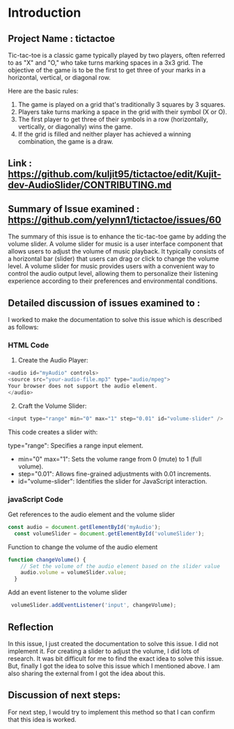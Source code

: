 # Introduction 
## Project Name : tictactoe
Tic-tac-toe is a classic game typically played by two players, often referred to as "X" and "O," who take turns marking spaces in a 3x3 grid. The objective of the game is to be the first to get three of your marks in a horizontal, vertical, or diagonal row.

Here are the basic rules:

1. The game is played on a grid that's traditionally 3 squares by 3 squares. <br>
2. Players take turns marking a space in the grid with their symbol (X or O). <br>
3. The first player to get three of their symbols in a row (horizontally, vertically, or diagonally) wins the game. <br>
4. If the grid is filled and neither player has achieved a winning combination, the game is a draw. <br>
## Link : https://github.com/kuljit95/tictactoe/edit/Kujit-dev-AudioSlider/CONTRIBUTING.md
## Summary of Issue examined : https://github.com/yelynn1/tictactoe/issues/60
The summary of this issue is to enhance the tic-tac-toe game by adding the volume slider. A volume slider for music is a user interface component that allows users to adjust the volume of music playback. It typically consists of a horizontal bar (slider) that users can drag or click to change the volume level.
A volume slider for music provides users with a convenient way to control the audio output level, allowing them to personalize their listening experience according to their preferences and environmental conditions.
## Detailed discussion of issues examined to :
I worked to make the documentation to solve this issue which is described as follows: 

### HTML Code
1. Create the Audio Player:
  ```javascript
<audio id="myAudio" controls>
  <source src="your-audio-file.mp3" type="audio/mpeg">
  Your browser does not support the audio element.
</audio>
```

2. Craft the Volume Slider:
```javascript
<input type="range" min="0" max="1" step="0.01" id="volume-slider" />
```
This code creates a slider with:

type="range": Specifies a range input element.
* min="0" max="1": Sets the volume range from 0 (mute) to 1 (full volume).
* step="0.01": Allows fine-grained adjustments with 0.01 increments.
* id="volume-slider": Identifies the slider for JavaScript interaction.

### javaScript Code 
Get references to the audio element and the volume slider
```javascript
const audio = document.getElementById('myAudio');
  const volumeSlider = document.getElementById('volumeSlider');
```
Function to change the volume of the audio element
```javascript
function changeVolume() {
    // Set the volume of the audio element based on the slider value
    audio.volume = volumeSlider.value;
  }
```
Add an event listener to the volume slider
```javascript
 volumeSlider.addEventListener('input', changeVolume);
```
## Reflection 
In this issue, I just created the documentation to solve this issue. I did not implement it. For creating a slider to adjust the volume, I did lots of research. It was bit difficult for me to find the exact idea to solve this issue. But, finally I got the idea to solve this issue which I mentioned above. I am also sharing the external from I got the idea about this.
## Discussion of next steps:
For next step, I would try to implement this method so that I can confirm that this idea is worked.

